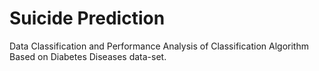 # Suicide Prediction
Data Classification and Performance Analysis of Classification Algorithm Based on Diabetes Diseases data-set.

